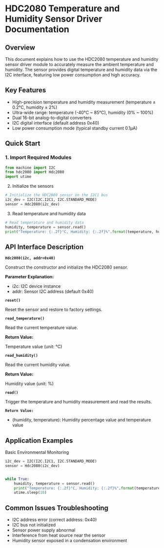 # HDC2080 Temperature and Humidity Sensor Driver Documentation
## Overview 

This document explains how to use the HDC2080 temperature and humidity sensor driver module to accurately measure the ambient temperature and humidity. The sensor provides digital temperature and humidity data via the I2C interface, featuring low power consumption and high accuracy.
## Key Features 

- High-precision temperature and humidity measurement (temperature ± 0.2°C, humidity ± 2%)
- Ultra-wide range: temperature (-40°C ~ 85°C), humidity (0% ~ 100%)
- Dual 16-bit analog-to-digital converters
- I2C digital interface (default address 0x40)
- Low power consumption mode (typical standby current 0.1μA) 

## Quick Start
### 1. Import Required Modules 
```python
from machine import I2C
from hdc2080 import Hdc2080
import utime
```
2. Initialize the sensors 
```python
# Initialize the HDC2080 sensor on the I2C1 bus 
i2c_dev = I2C(I2C.I2C1, I2C.STANDARD_MODE)
sensor = Hdc2080(i2c_dev)
```
3. Read temperature and humidity data 
```python
# Read temperature and humidity data 
humidity, temperature = sensor.read()
print("Temperature: {:.2f}°C, Humidity: {:.2f}%".format(temperature, humidity)) 
```
## API Interface Description 

**`Hdc2080(i2c, addr=0x40)`**


Construct the constructor and initialize the HDC2080 sensor. 

**Parameter Explanation:**


- i2c: I2C device instance
- addr: Sensor I2C address (default 0x40) 

**`reset()`**


Reset the sensor and restore to factory settings. 

**`read_temperature()`**


Read the current temperature value. 

**Return Value:** 

Temperature value (unit: °C) 

**`read_humidity()`**


Read the current humidity value. 

**Return Value:** 

Humidity value (unit: %) 

**`read()`**


Trigger the temperature and humidity measurement and read the results. 

**`Return Value:`** 

- (humidity, temperature): Humidity percentage value and temperature value

## Application Examples
Basic Environmental Monitoring 
```python
i2c_dev = I2C(I2C.I2C1, I2C.STANDARD_MODE)
sensor = Hdc2080(i2c_dev)


while True:
    humidity, temperature = sensor.read()
    print("Temperature: {:.2f}°C, Humidity: {:.2f}%".format(temperature, humidity)) 
    utime.sleep(10)
```

## Common Issues Troubleshooting
- I2C address error (correct address: 0x40)
- I2C bus not initialized
- Sensor power supply abnormal
- Interference from heat source near the sensor
- Humidity sensor exposed in a condensation environment